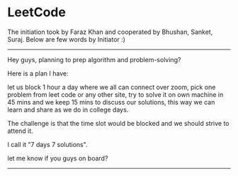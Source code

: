 # LeetCode

The initiation took by Faraz Khan and cooperated by Bhushan, Sanket, Suraj. Below are few words by Initiator :)
****
Hey guys, planning to prep algorithm and problem-solving?

Here is a plan I have:

let us block 1 hour a day where we all can connect over zoom, pick one problem from leet code or any other site, try to solve it on own machine in 45 mins and we keep 15 mins to discuss our solutions, this way we can learn and share as we do in college days.

The challenge is that the time slot would be blocked and we should strive to attend it.

I call it "7 days 7 solutions".

let me know if you guys on board?
***
